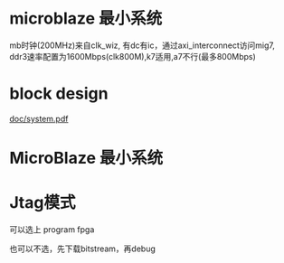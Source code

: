 # microblaze 最小系统
mb时钟(200MHz)来自clk_wiz, 有dc有ic，通过axi_interconnect访问mig7, ddr3速率配置为1600Mbps(clk800M),k7适用,a7不行(最多800Mbps)

# block design

[doc/system.pdf](doc/system.pdf)

# MicroBlaze 最小系统

# Jtag模式

可以选上 program fpga

也可以不选，先下载bitstream，再debug

